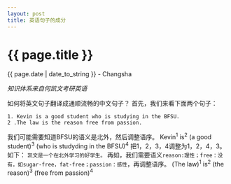 ```yaml
---
layout: post
title: 英语句子的成分
---
```


{{ page.title }}
================

<p class="meta">{{ page.date | date_to_string }} - Changsha</p>

_知识体系来自何凯文考研英语_


如何将英文句子翻译成通顺流畅的中文句子？
首先，我们来看下面两个句子：
```
1. Kevin is a good student who is studying in the BFSU.
2 .The law is the reason free from passion.
```
我们可能需要知道BFSU的语义是北外，然后调整语序。
Kevin<sup>1</sup> is<sup>2</sup> (a good student)<sup>3</sup> (who is studyding in the BFSU)<sup>4</sup>
把1，2，3，4调整为1，2，4，3。如下：
`凯文是一个在北外学习的好学生。`
再如，我们需要语义`reason:理性；free：没有，如sugar-free，fat-free；passion：感性`，再调整语序。
(The law)<sup>1</sup> is<sup>2</sup> (the reason)<sup>3</sup> (free from passion)<sup>4</sup>


